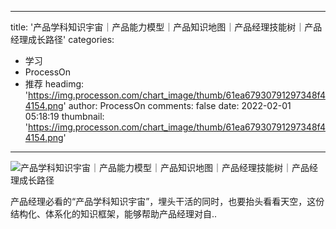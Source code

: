
---
title: '产品学科知识宇宙｜产品能力模型｜产品知识地图｜产品经理技能树｜产品经理成长路径'
categories: 
 - 学习
 - ProcessOn
 - 推荐
headimg: 'https://img.processon.com/chart_image/thumb/61ea67930791297348f44154.png'
author: ProcessOn
comments: false
date: 2022-02-01 05:18:19
thumbnail: 'https://img.processon.com/chart_image/thumb/61ea67930791297348f44154.png'
---

<div>   
<img class="thumb" alt="产品学科知识宇宙｜产品能力模型｜产品知识地图｜产品经理技能树｜产品经理成长路径" src="https://img.processon.com/chart_image/thumb/61ea67930791297348f44154.png" referrerpolicy="no-referrer">
<p>产品经理必看的“产品学科知识宇宙”，埋头干活的同时，也要抬头看看天空，这份结构化、体系化的知识框架，能够帮助产品经理对自..</p>  
</div>
            